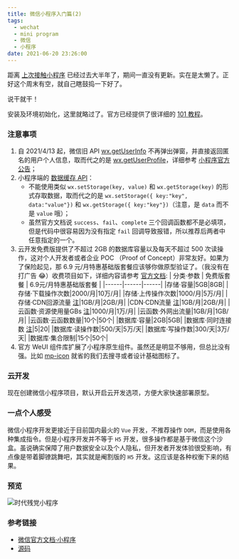 ```yaml
---
title: 微信小程序入门篇(2)
tags:
  - wechat
  - mini program
  - 微信
  - 小程序
date: 2021-06-20 23:26:00
---
```


距离 [上次接触小程序](/get-started-with-WeChat-mini-program) 已经过去大半年了，期间一直没有更新。实在是太懒了。正好这个周末有空，就自己瞎鼓捣一下好了。

说干就干！

安装及环境初始化，这里就略过了。官方已经提供了很详细的 [101 教程](https://developers.weixin.qq.com/miniprogram/dev/framework/MINA.html)。

### 注意事项

1. 自 2021/4/13 起，微信旧 API [wx.getUserInfo](https://developers.weixin.qq.com/miniprogram/dev/api/open-api/user-info/wx.getUserInfo.html) 不再弹出弹窗，并直接返回匿名的用户个人信息，取而代之的是 [wx.getUserProfile](https://developers.weixin.qq.com/miniprogram/dev/api/open-api/user-info/wx.getUserProfile.html)，详细参考 [小程序官方公告](https://developers.weixin.qq.com/community/develop/doc/000cacfa20ce88df04cb468bc52801)；
2. 小程序端的 [数据缓存 API](https://developers.weixin.qq.com/miniprogram/dev/api/storage/wx.setStorage.html)：
   - 不能使用类似 `wx.setStorage(key, value)` 和 `wx.getStorage(key)` 的形式存取数据，取而代之的是 `wx.setStorage({ key:"key", data:"value"})` 和 `wx.getStorage({ key:"key"})`（注意，是 `data` 而不是 `value` 哦）；
   - 虽然官方文档说 `success`、`fail`、`complete` 三个回调函数都不是必填项，但是代码中很容易因为没有指定 `fail` 回调导致报错，所以推荐后两者中任意指定的一个。
3. 云开发免费版提供了不超过 2GB 的数据库容量以及每天不超过 500 次读操作，这对个人开发者或者企业 POC （Proof of Concept）非常友好。如果为了保险起见，那 6.9 元/月特惠基础版套餐应该够你做原型验证了。（我没有在打广告 😂）收费项目如下，详细内容请参考 [官方文档](https://developers.weixin.qq.com/miniprogram/dev/wxcloud/billing/quota.html):
   | 分类·参数 | 免费版套餐 | 6.9元/月特惠基础版套餐 |
   |------|------|------|
   |存储·容量|5GB|8GB|
   |存储·下载操作次数|2000/月|10万/月|
   |存储·上传操作次数|1000/月|5万/月|
   |存储·CDN回源流量 [注](https://developers.weixin.qq.com/miniprogram/dev/wxcloud/billing/quota.html#quota_footnote_cdn_origin)|1GB/月|2GB/月|
   |CDN·CDN流量 [注](https://developers.weixin.qq.com/miniprogram/dev/wxcloud/billing/quota.html#quota_footnote_cdn)|1GB/月|2GB/月|
   |云函数·资源使用量GBs [注](https://developers.weixin.qq.com/miniprogram/dev/wxcloud/billing/quota.html#quota_footnote_gbs)|1000/月|1万/月|
   |云函数·外网出流量|1GB/月|1GB/月|
   |云函数·云函数数量|10个|50个|
   |数据库·容量|2GB|5GB|
   |数据库·同时连接数 [注](https://developers.weixin.qq.com/miniprogram/dev/wxcloud/billing/quota.html#quota_footnote_db)|5|20|
   |数据库·读操作数|500/天|5万/天|
   |数据库·写操作数|300/天|3万/天|
   |数据库·集合限制|15个|50个|
4. 官方 WeUI 组件库扩展了小程序原生组件。虽然还是明显不够用，但总比没有强。比如 [mp-icon](https://developers.weixin.qq.com/miniprogram/dev/extended/weui/icon.html) 就省的我们去搜寻或者设计基础图标了。

### 云开发

现在创建微信小程序项目，默认开启云开发选项，方便大家快速部署原型。

### 一点个人感受

微信小程序开发更接近于目前国内最火的 `Vue` 开发，不推荐操作 `DOM`，而是使用各种集成指令。但是小程序开发并不等于 `H5` 开发，很多操作都是基于微信这个沙盒。虽说确实保障了用户数据安全以及个人隐私，但开发者开发体验很受影响，有点像是带着脚镣跳舞吧，其实就是阉割版的 `H5` 开发。这应该是各种权衡下来的结果。

### 预览

![时代残党小程序](/img/WeChat-mini-program-1st-step/gh_d8e358fd13d3_258.jpg)

### 参考链接

- [微信官方文档·小程序](https://developers.weixin.qq.com/miniprogram/dev/framework/)
- [源码](https://github.com/ZXS66/nextwave-miniprogram)
